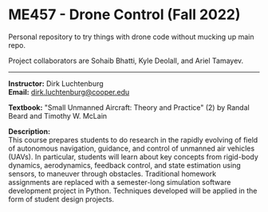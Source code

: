 # ME457 - Drone Control (Fall 2022)

Personal repository to try things with drone code without mucking up main repo.
 
Project collaborators are Sohaib Bhatti, Kyle Deolall, and Ariel Tamayev.

---

**Instructor:** Dirk Luchtenburg<br/>
**Email:** dirk.luchtenburg@cooper.edu<br/>

**Textbook:** "Small Unmanned Aircraft: Theory and Practice" (2) by Randal Beard and Timothy W. McLain

**Description:**<br/>
This course prepares students to do research in the rapidly evolving of field of autonomous navigation, guidance, and control of unmanned air vehicles (UAVs). In particular, students will learn about key concepts from rigid-body dynamics, aerodynamics, feedback control, and state estimation using sensors, to maneuver through obstacles. Traditional homework assignments are replaced with a semester-long simulation software development project in Python. Techniques developed will be applied in the form of student design projects.
 
